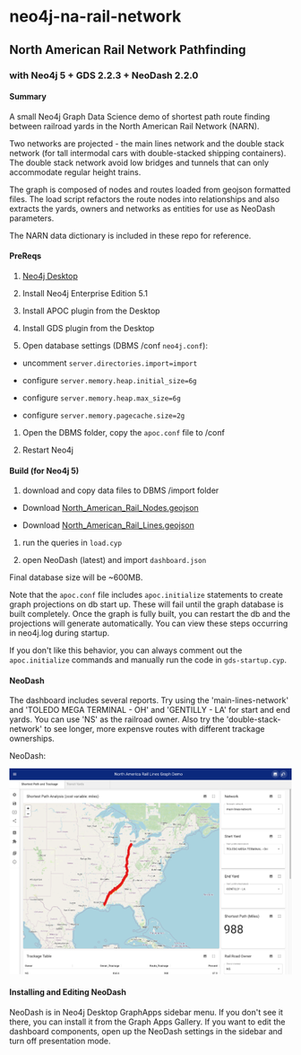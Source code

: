 # neo4j-na-rail-network
## North American Rail Network Pathfinding
### with Neo4j 5 + GDS 2.2.3 + NeoDash 2.2.0

#### Summary

A small Neo4j Graph Data Science demo of shortest path route finding between railroad yards in the North American Rail Network (NARN).

Two networks are projected - the main lines network and the double stack network (for tall intermodal cars with double-stacked shipping containers). The double stack network avoid low bridges and tunnels that can only accommodate regular height trains.

The graph is composed of nodes and routes loaded from geojson formatted files. The load script refactors the route nodes into relationships and also extracts the yards, owners and networks as entities for use as NeoDash parameters.

The NARN data dictionary is included in these repo for reference.

#### PreReqs

1. [Neo4j Desktop](https://neo4j.com/download)

1. Install Neo4j Enterprise Edition 5.1

1. Install APOC plugin from the Desktop

1. Install GDS plugin from the Desktop

1. Open database settings (DBMS /conf `neo4j.conf`):

  * uncomment `server.directories.import=import`

  * configure `server.memory.heap.initial_size=6g`

  * configure `server.memory.heap.max_size=6g`

  * configure `server.memory.pagecache.size=2g`

1. Open the DBMS folder, copy the `apoc.conf` file to /conf

1. Restart Neo4j

#### Build (for Neo4j 5)

1. download and copy data files to DBMS /import folder

  * Download [North_American_Rail_Nodes.geojson](https://hub.arcgis.com/datasets/usdot::north-american-rail-network-nodes/explore)

  * Download [North_American_Rail_Lines.geojson](https://hub.arcgis.com/datasets/usdot::north-american-rail-network-lines/explore)


1. run the queries in `load.cyp`

1. open NeoDash (latest) and import `dashboard.json`

Final database size will be ~600MB.

Note that the `apoc.conf` file includes `apoc.initialize` statements to create graph projections on db start up.  These will fail until the graph database is built completely.  Once the graph is fully built, you can restart the db and the projections will generate automatically.  You can view these steps occurring in neo4j.log during startup.

If you don't like this behavior, you can always comment out the `apoc.initialize` commands and manually run the code in `gds-startup.cyp`.

#### NeoDash

The dashboard includes several reports.  Try using the 'main-lines-network' and 'TOLEDO MEGA TERMINAL - OH' and 'GENTILLY - LA' for start and end yards.
You can use 'NS' as the railroad owner. Also try the 'double-stack-network' to see longer, more expensve routes with different trackage ownerships.

NeoDash:

![NeoDash](narn-image.png)

#### Installing and Editing NeoDash
NeoDash is in Neo4j Desktop GraphApps sidebar menu.
If you don't see it there, you can install it from the Graph Apps Gallery.
If you want to edit the dashboard components, open up the NeoDash settings in the sidebar and turn off presentation mode.
